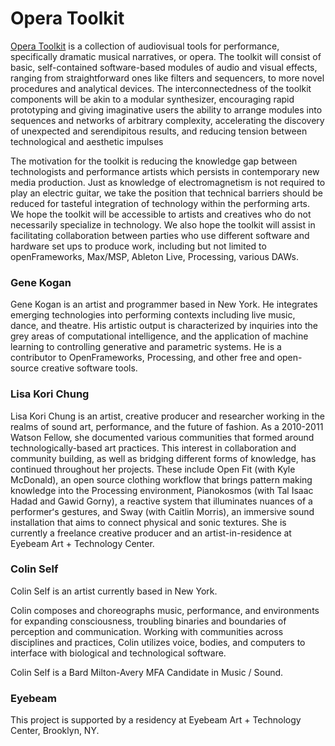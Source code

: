 # Opera Toolkit 

[Opera Toolkit](https://www.operatoolkit.github.io) is a collection of audiovisual tools for performance, specifically dramatic musical narratives, or opera. The toolkit will consist of basic, self-contained software-based modules of audio and visual effects, ranging from straightforward ones like filters and sequencers, to more novel procedures and analytical devices. The interconnectedness of the toolkit components will be akin to a modular synthesizer, encouraging rapid prototyping and giving imaginative users the ability to arrange modules into sequences and networks of arbitrary complexity, accelerating the discovery of unexpected and serendipitous results, and reducing tension between technological and aesthetic impulses

The motivation for the toolkit is reducing the knowledge gap between technologists and performance artists which persists in contemporary new media production. Just as knowledge of electromagnetism is not required to play an electric guitar, we take the position that technical barriers should be reduced for tasteful integration of technology within the performing arts. We hope the toolkit will be accessible to artists and creatives who do not necessarily specialize in technology. We also hope the toolkit will assist in facilitating collaboration between parties who use different software and hardware set ups to produce work, including but not limited to openFrameworks, Max/MSP, Ableton Live, Processing, various DAWs. 

### Gene Kogan

Gene Kogan is an artist and programmer based in New York. He integrates emerging technologies into performing contexts including live music, dance, and theatre. His artistic output is characterized by inquiries into the grey areas of computational intelligence, and the application of machine learning to controlling generative and parametric systems. He is a contributor to OpenFrameworks, Processing, and other free and open-source creative software tools. 

### Lisa Kori Chung

Lisa Kori Chung is an artist, creative producer and researcher working in the realms of sound art, performance, and the future of fashion. As a 2010-2011 Watson Fellow, she documented various communities that formed around technologically-based art practices. This interest in collaboration and community building, as well as bridging different forms of knowledge, has continued throughout her projects. These include Open Fit (with Kyle McDonald), an open source clothing workflow that brings pattern making knowledge into the Processing environment, Pianokosmos (with Tal Isaac Hadad and Gawid Gorny), a reactive system that illuminates nuances of a performerʻs gestures, and Sway (with Caitlin Morris), an immersive sound installation that aims to connect physical and sonic textures. She is currently a freelance creative producer and an artist-in-residence at Eyebeam Art + Technology Center. 

### Colin Self

Colin Self is an artist currently based in New York.

Colin composes and choreographs music, performance, and environments for expanding consciousness, troubling binaries and boundaries of perception and communication. Working with communities across disciplines and practices, Colin utilizes voice, bodies, and computers to interface with biological and technological software.

Colin Self is a Bard Milton-Avery MFA Candidate in Music / Sound.

### Eyebeam
This project is supported by a residency at Eyebeam Art + Technology Center, Brooklyn, NY. 


